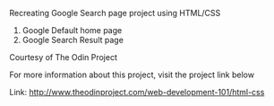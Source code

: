 Recreating Google Search page project using HTML/CSS

1. Google Default home page
2. Google Search Result page

Courtesy of The Odin Project

For more information about this project, visit the project link below

Link: http://www.theodinproject.com/web-development-101/html-css
